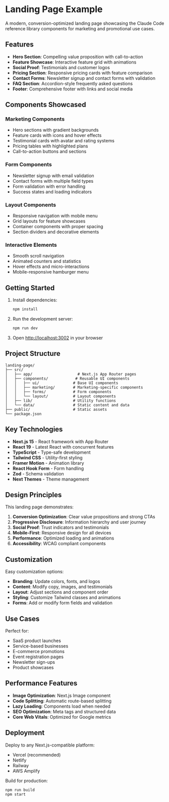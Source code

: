 # Landing Page Example

A modern, conversion-optimized landing page showcasing the Claude Code reference library components for marketing and promotional use cases.

## Features

- **Hero Section**: Compelling value proposition with call-to-action
- **Feature Showcase**: Interactive feature grid with animations
- **Social Proof**: Testimonials and customer logos
- **Pricing Section**: Responsive pricing cards with feature comparison
- **Contact Forms**: Newsletter signup and contact forms with validation
- **FAQ Section**: Accordion-style frequently asked questions
- **Footer**: Comprehensive footer with links and social media

## Components Showcased

### Marketing Components
- Hero sections with gradient backgrounds
- Feature cards with icons and hover effects
- Testimonial cards with avatar and rating systems
- Pricing tables with highlighted plans
- Call-to-action buttons and sections

### Form Components
- Newsletter signup with email validation
- Contact forms with multiple field types
- Form validation with error handling
- Success states and loading indicators

### Layout Components
- Responsive navigation with mobile menu
- Grid layouts for feature showcases
- Container components with proper spacing
- Section dividers and decorative elements

### Interactive Elements
- Smooth scroll navigation
- Animated counters and statistics
- Hover effects and micro-interactions
- Mobile-responsive hamburger menu

## Getting Started

1. Install dependencies:
   ```bash
   npm install
   ```

2. Run the development server:
   ```bash
   npm run dev
   ```

3. Open [http://localhost:3002](http://localhost:3002) in your browser

## Project Structure

```
landing-page/
├── src/
│   ├── app/                    # Next.js App Router pages
│   ├── components/            # Reusable UI components
│   │   ├── ui/               # Base UI components
│   │   ├── marketing/        # Marketing-specific components
│   │   ├── forms/            # Form components
│   │   └── layout/           # Layout components
│   ├── lib/                  # Utility functions
│   └── data/                 # Static content and data
├── public/                   # Static assets
└── package.json
```

## Key Technologies

- **Next.js 15** - React framework with App Router
- **React 19** - Latest React with concurrent features
- **TypeScript** - Type-safe development
- **Tailwind CSS** - Utility-first styling
- **Framer Motion** - Animation library
- **React Hook Form** - Form handling
- **Zod** - Schema validation
- **Next Themes** - Theme management

## Design Principles

This landing page demonstrates:

1. **Conversion Optimization**: Clear value propositions and strong CTAs
2. **Progressive Disclosure**: Information hierarchy and user journey
3. **Social Proof**: Trust indicators and testimonials
4. **Mobile-First**: Responsive design for all devices
5. **Performance**: Optimized loading and animations
6. **Accessibility**: WCAG compliant components

## Customization

Easy customization options:

- **Branding**: Update colors, fonts, and logos
- **Content**: Modify copy, images, and testimonials
- **Layout**: Adjust sections and component order
- **Styling**: Customize Tailwind classes and animations
- **Forms**: Add or modify form fields and validation

## Use Cases

Perfect for:

- SaaS product launches
- Service-based businesses
- E-commerce promotions
- Event registration pages
- Newsletter sign-ups
- Product showcases

## Performance Features

- **Image Optimization**: Next.js Image component
- **Code Splitting**: Automatic route-based splitting
- **Lazy Loading**: Components load when needed
- **SEO Optimization**: Meta tags and structured data
- **Core Web Vitals**: Optimized for Google metrics

## Deployment

Deploy to any Next.js-compatible platform:

- Vercel (recommended)
- Netlify
- Railway
- AWS Amplify

Build for production:
```bash
npm run build
npm start
```